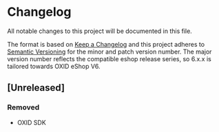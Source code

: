 # Changelog
All notable changes to this project will be documented in this file.

The format is based on [Keep a Changelog](http://keepachangelog.com/en/1.0.0/)
and this project adheres to [Semantic Versioning](http://semver.org/spec/v2.0.0.html) for the minor and patch version number.
The major version number reflects the compatible eshop release series, so 6.x.x is tailored towards OXID eShop V6.

## [Unreleased]

### Removed
- OXID SDK